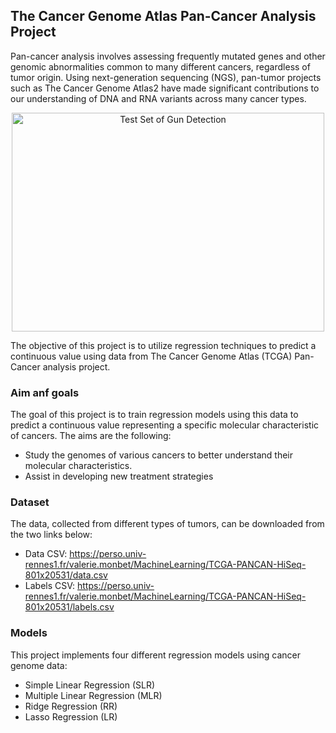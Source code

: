 ## The Cancer Genome Atlas Pan-Cancer Analysis Project

Pan-cancer analysis involves assessing frequently mutated genes and other genomic abnormalities common to many different cancers, regardless of tumor origin. Using next-generation sequencing (NGS), pan-tumor projects such as The Cancer Genome Atlas2 have made significant contributions to our understanding of DNA and RNA variants across many cancer types.

<div align="center">
  <img height="350" src="https://drive.google.com/uc?id=1L2AJvTsN4-H7bswK1zGTtNYHExhT4wST" alt="Test Set of Gun Detection" width="500"  />
</div>


The objective of this project is to utilize regression techniques to predict a continuous value using data from The Cancer Genome Atlas (TCGA) Pan-Cancer analysis project. 

### Aim anf goals 
The goal of this project is to train regression models using this data to predict a continuous value representing a specific molecular characteristic of cancers. The aims are the following:
- Study the genomes of various cancers to better understand their molecular characteristics.
- Assist in developing new treatment strategies


### Dataset
The data, collected from different types of tumors, can be downloaded from the two links below:
- Data CSV: https://perso.univ-rennes1.fr/valerie.monbet/MachineLearning/TCGA-PANCAN-HiSeq-801x20531/data.csv
- Labels CSV: https://perso.univ-rennes1.fr/valerie.monbet/MachineLearning/TCGA-PANCAN-HiSeq-801x20531/labels.csv

### Models
This project implements four different regression models using cancer genome data:
- Simple Linear Regression (SLR)
- Multiple Linear Regression (MLR)
- Ridge Regression (RR)
- Lasso Regression (LR)
